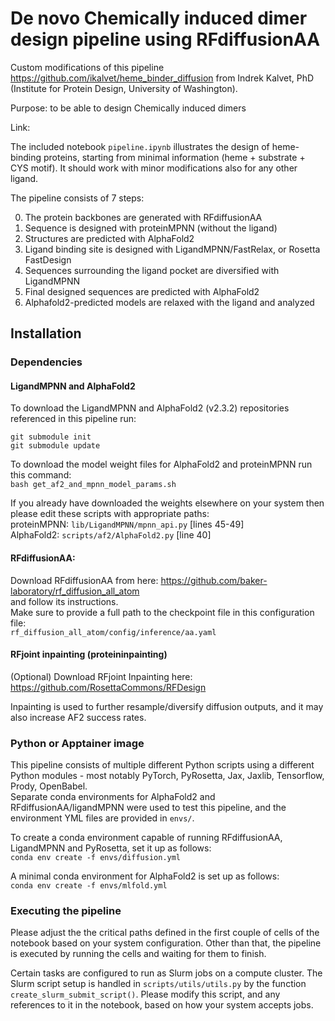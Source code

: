 # De novo Chemically induced dimer design pipeline using RFdiffusionAA
Custom modifications of this pipeline https://github.com/ikalvet/heme_binder_diffusion from Indrek Kalvet, PhD (Institute for Protein Design, University of Washington).

Purpose: to be able to design Chemically induced dimers


Link:

The included notebook `pipeline.ipynb` illustrates the design of heme-binding proteins, starting from minimal information (heme + substrate + CYS motif). It should work with minor modifications also for any other ligand.

The pipeline consists of 7 steps:

0) The protein backbones are generated with RFdiffusionAA
1) Sequence is designed with proteinMPNN (without the ligand)
2) Structures are predicted with AlphaFold2
3) Ligand binding site is designed with LigandMPNN/FastRelax, or Rosetta FastDesign
4) Sequences surrounding the ligand pocket are diversified with LigandMPNN
5) Final designed sequences are predicted with AlphaFold2
6) Alphafold2-predicted models are relaxed with the ligand and analyzed

## Installation
### Dependencies

#### LigandMPNN and AlphaFold2
To download the LigandMPNN and AlphaFold2 (v2.3.2) repositories referenced in this pipeline run:
```
git submodule init
git submodule update
```

To download the model weight files for AlphaFold2 and proteinMPNN run this command:<br>
`bash get_af2_and_mpnn_model_params.sh`

If you already have downloaded the weights elsewhere on your system then please edit these scripts with appropriate paths:<br>
    proteinMPNN: `lib/LigandMPNN/mpnn_api.py` [lines 45-49]<br>
    AlphaFold2: `scripts/af2/AlphaFold2.py` [line 40]

#### RFdiffusionAA:
Download RFdiffusionAA from here: https://github.com/baker-laboratory/rf_diffusion_all_atom<br>
and follow its instructions.<br>
Make sure to provide a full path to the checkpoint file in this configuration file:<br>
`rf_diffusion_all_atom/config/inference/aa.yaml`

#### RFjoint inpainting (proteininpainting)
(Optional) Download RFjoint Inpainting here: https://github.com/RosettaCommons/RFDesign

Inpainting is used to further resample/diversify diffusion outputs, and it may also increase AF2 success rates.

### Python or Apptainer image
This pipeline consists of multiple different Python scripts using a different Python modules - most notably PyTorch, PyRosetta, Jax, Jaxlib, Tensorflow, Prody, OpenBabel.<br>
Separate conda environments for AlphaFold2 and RFdiffusionAA/ligandMPNN were used to test this pipeline, and the environment YML files are provided in `envs/`.


To create a conda environment capable of running RFdiffusionAA, LigandMPNN and PyRosetta, set it up as follows:<br>
`conda env create -f envs/diffusion.yml`


A minimal conda environment for AlphaFold2 is set up as follows:<br>
`conda env create -f envs/mlfold.yml`


### Executing the pipeline
Please adjust the the critical paths defined in the first couple of cells of the notebook based on your system configuration. Other than that, the pipeline is executed by running the cells and waiting for them to finish.

Certain tasks are configured to run as Slurm jobs on a compute cluster. The Slurm script setup is handled in `scripts/utils/utils.py` by the function `create_slurm_submit_script()`.
Please modify this script, and any references to it in the notebook, based on how your system accepts jobs.
